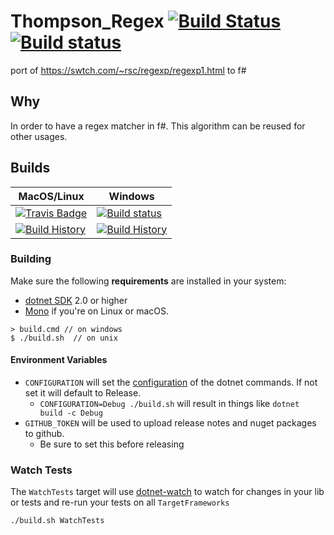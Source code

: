 # Thompson_Regex [![Build Status](https://travis-ci.org/wallymathieu/Thompson_Regex.svg)](https://travis-ci.org/wallymathieu/Thompson_Regex) [![Build status](https://ci.appveyor.com/api/projects/status/xny5sdoebkrbmmr5/branch/master?svg=true)](https://ci.appveyor.com/project/wallymathieu/thompson-regex/branch/master)

port of https://swtch.com/~rsc/regexp/regexp1.html to f#

## Why

In order to have a regex matcher in f#. This algorithm can be reused for other usages.


## Builds

MacOS/Linux | Windows
--- | ---
[![Travis Badge](https://travis-ci.org/wallymathieu/Thompson_Regex.svg?branch=master)](https://travis-ci.org/wallymathieu/Thompson_Regex) | [![Build status](https://ci.appveyor.com/api/projects/status/github/wallymathieu/Thompson_Regex?svg=true)](https://ci.appveyor.com/project/wallymathieu/thompson-regex)
[![Build History](https://buildstats.info/travisci/chart/wallymathieu/thompson-regex)](https://travis-ci.org/wallymathieu/thompson-regex/builds) | [![Build History](https://buildstats.info/appveyor/chart/wallymathieu/thompson-regex)](https://ci.appveyor.com/project/wallymathieu/thompson-regex)  

### Building


Make sure the following **requirements** are installed in your system:

* [dotnet SDK](https://www.microsoft.com/net/download/core) 2.0 or higher
* [Mono](http://www.mono-project.com/) if you're on Linux or macOS.

```
> build.cmd // on windows
$ ./build.sh  // on unix
```

#### Environment Variables

* `CONFIGURATION` will set the [configuration](https://docs.microsoft.com/en-us/dotnet/core/tools/dotnet-build?tabs=netcore2x#options) of the dotnet commands.  If not set it will default to Release.
  * `CONFIGURATION=Debug ./build.sh` will result in things like `dotnet build -c Debug`
* `GITHUB_TOKEN` will be used to upload release notes and nuget packages to github.
  * Be sure to set this before releasing

### Watch Tests

The `WatchTests` target will use [dotnet-watch](https://github.com/aspnet/Docs/blob/master/aspnetcore/tutorials/dotnet-watch.md) to watch for changes in your lib or tests and re-run your tests on all `TargetFrameworks`

```
./build.sh WatchTests
```
